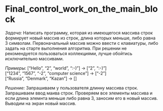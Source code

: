 # Final_control_work_on_the_main_block
*Задача:* Написать программу, которая из имеющегося массива строк формирует новый массив из строк, длина которых меньше, либо равна 3 символам. Первоначальный массив можно ввести с клавиатуры, либо задать на старте выполнения алгоритма. При решении не рекомендуется пользоваться коллекциями, лучше обойтись исключительно массивами.

*Примеры:*
[“Hello”, “2”, “world”, “:-)”] → [“2”, “:-)”]\
[“1234”, “1567”, “-2”, “computer science”] → [“-2”]\
[“Russia”, “Denmark”, “Kazan”] → []

*Решение:* Запрашиваем у пользователя длинну массива строк. Запрашиваем ввод маива строк. Проверяем все элементы массива и если длина элемнта меньше либо равна 3, заносим его в новый массив. Выводим на экран новый массив.